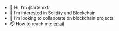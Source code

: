 - 👋 Hi, I’m @artemxfr
- 👀 I’m interested in Solidity and Blockchain
- 💞️ I’m looking to collaborate on blockchain projects.
- 📫 How to reach me: <a href="mailto:afrolov01@icloud.com">email</a>

<!---
artemxfr/artemxfr is a ✨ special ✨ repository because its `README.md` (this file) appears on your GitHub profile.
You can click the Preview link to take a look at your changes.
--->
